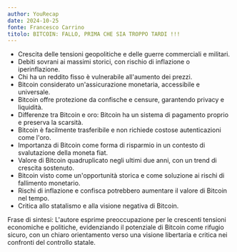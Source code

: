 ```yaml
---
author: YouRecap
date: 2024-10-25
fonte: Francesco Carrino
titolo: BITCOIN: FALLO, PRIMA CHE SIA TROPPO TARDI !!!
---
```


- Crescita delle tensioni geopolitiche e delle guerre commerciali e militari.
- Debiti sovrani ai massimi storici, con rischio di inflazione o iperinflazione.
- Chi ha un reddito fisso è vulnerabile all'aumento dei prezzi.
- Bitcoin considerato un'assicurazione monetaria, accessibile e universale.
- Bitcoin offre protezione da confische e censure, garantendo privacy e liquidità.
- Differenze tra Bitcoin e oro: Bitcoin ha un sistema di pagamento proprio e preserva la scarsità.
- Bitcoin è facilmente trasferibile e non richiede costose autenticazioni come l'oro.
- Importanza di Bitcoin come forma di risparmio in un contesto di svalutazione della moneta fiat.
- Valore di Bitcoin quadruplicato negli ultimi due anni, con un trend di crescita sostenuto.
- Bitcoin visto come un'opportunità storica e come soluzione ai rischi di fallimento monetario.
- Rischi di inflazione e confisca potrebbero aumentare il valore di Bitcoin nel tempo.
- Critica allo statalismo e alla visione negativa di Bitcoin.

Frase di sintesi: L'autore esprime preoccupazione per le crescenti tensioni economiche e politiche, evidenziando il potenziale di Bitcoin come rifugio sicuro, con un chiaro orientamento verso una visione libertaria e critica nei confronti del controllo statale.

